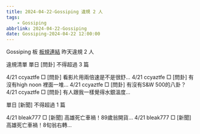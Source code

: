 ```yaml
---
title: 2024-04-22-Gossiping 違規 2 人
tags:
    - Gossiping
abbrlink: 2024-04-22-Gossiping
date: Gossiping-2024-04-22 12:00:00
---
```

Gossiping 板 [板規連結](https://www.ptt.cc/bbs/Gossiping/M.1637425085.A.07D.html)
昨天違規 2 人
<!-- more -->

違規清單
單日 [問卦] 不得超過 3 篇

4/21 ccyaztfe □ [問卦] 看影片用兩倍速是不是很舒…
4/21 ccyaztfe □ [問卦] 有沒有high noon 裡面一堆…
4/21 ccyaztfe □ [問卦] 有沒有S&W 500的八卦？
4/21 ccyaztfe □ [問卦] 有人跟我一樣覺得水銀溫度…

單日 [新聞] 不得超過 1 篇

4/21 bleak777 □ [新聞] 高雄死亡車禍！89歲翁開貨…
4/21 bleak777 □ [新聞] 高雄死亡車禍！8旬翁右轉…
